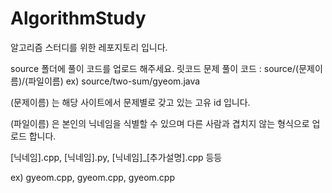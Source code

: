# AlgorithmStudy

알고리즘 스터디를 위한 레포지토리 입니다.

source 폴더에 풀이 코드를 업로드 해주세요. 릿코드 문제 풀이 코드 : source/(문제이름)/(파일이름)
ex) source/two-sum/gyeom.java

(문제이름) 는 해당 사이트에서 문제별로 갖고 있는 고유 id 입니다.

(파일이름) 은 본인의 닉네임을 식별할 수 있으며 다른 사람과 겹치지 않는 형식으로 업로드 합니다.

[닉네임].cpp, [닉네임].py, [닉네임]_[추가설명].cpp 등등

ex) gyeom.cpp, gyeom.cpp, gyeom.cpp
